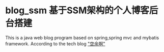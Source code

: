 # blog_ssm 基于SSM架构的个人博客后台搭建
This is a java web blog program based on spring,spring mvc and mybatis framework. 
According to the tech blog ["空余啊"](https://blog.csdn.net/xp541130126/article/details/70163081)
